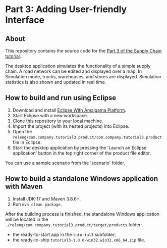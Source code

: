 # Part 3: Adding User-friendly Interface

## About
This repository contains the source code for the [Part 3 of the Supply Chain tutorial](https://platform.amalgamasimulation.com/amalgama/SupplyChainTutorial/part3/sc_tutorial_part_3.html).

The desktop application simulates the functionality of a simple supply chain.
A road network can be edited and displayed over a map.
In Simulation mode, trucks, warehouses, and stores are displayed.
Simulation statistics is also shown and updated in real time.

## How to build and run using Eclipse
1. Download and install [Eclipse With Amalgama Platform](https://platform.amalgamasimulation.com/amalgama/quick_start_eclipse.html).
1. Start Eclipse with a new workspace.
1. Clone this repository to your local machine.
1. Import the project (with its nested projects) into Eclipse.
1. Open the `releng/com.company.tutorial3.product/com.company.tutorial3.product` file In Eclipse.
1. Start the desktop application by pressing the 'Launch an Eclipse application' button in the top right corner of the product file editor.

You can use a sample scenario from the 'scenario' folder.



## How to build a standalone Windows application with Maven
1. Install JDK-17 and Maven 3.8.6+.
1. Run `mvn clean package`.

After the building process is finished, the standalone Windows application will be located in the `./releng/com.company.tutorial3.product/target/products` folder:
- the ready-to-start app in the `tutorial3` subfolder;
- the ready-to-ship `tutorial3-1.0.0-win32.win32.x86_64.zip` file.
